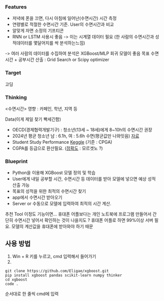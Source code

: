 ### Features

- 저녁에 폰을 끄면, 다시 아침에 일어난(수면시간) 시간 측정
- 연령별로 적절한 수면시간 기준. User의 수면시간과 비교
- 알맞게 자면 소정의 기프티콘
- RNN or LSTM  사용시 좋음 -> 이는 시계열 데이터 필요
    (한 사람의 수면시간과 성적데이터를 몇달어치를 싹 분석하는느낌)

-> 여러 사람의 데이터를 수집하여 분석은 XGBoost/MLP 회귀 모델이 좋음
목표 수면시간 + 공부시간 산출 : Grid Search or Scipy optimizer

### Target
고딩

### Thinking
<수면시간>
영향 : 카페인, 학년, 지역 등

Data(이게 제일 찾기 빡세긴함)

- OECD(경제협력개발기구) : 청소년(13세 ~ 18세)에게 8~10h의 수면시간 권장
- 2024년 평균 청소년 남 : 6.1h,  여 : 5.6h 수면(평균값만 나와잇음)  [자료](https://data.seoul.go.kr/dataList/10961/S/2/datasetView.do)
- Student Study Performance [Keggle]( https://www.kaggle.com/datasets/nabilajahan/student-study-performance/data
) (기준 : CPGA)
- CGPA를 등급으로 환산필요. ([정확도](https://www.cgpa2percentage.com/#google_vignette) : 모르겟노 ?)


### Blueprint

- Python을 이용해 XGBoost 모델 정의 및 학습
- User에게 내일 공부할 시간, 수면시간 등 데이터를 받아 모델에 넣으면 예상 성적 산출 가능
- 목표의 성적을 위한 최적의 수면시간 찾기
- app에서 수면시간 받아오기
- Server or 수동으로 모델에 입력하여 최적의 시간 계산.

추천 Tool
이정도 기능이면… 휴대폰 어플보다는 개인 노트북에 프로그램 만들어서 간단히 수면시간 넣어서 확인하는 것이 나을지도 ?
휴대폰 어플로 하면 99%이상 서버 필요. 모델의 계산값을 휴대폰에 받아와야 하기 때문


## 사용 방법
1. Win + R 키를 누르고, cmd 입력해서 들어가기
2.
```
git clone https://github.com/Eligae/xgboost.git
pip install xgboost pandas scikit-learn numpy thinker
cd xgboost
code .
```
순서대로 한 줄씩 cmd에 입력


